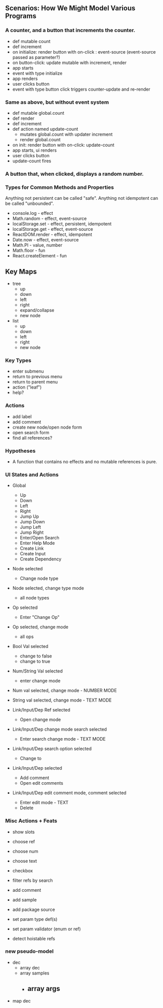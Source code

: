 ## Scenarios: How We Might Model Various Programs

### A counter, and a button that increments the counter.

* def mutable count
* def increment
* on initialize: render button with on-click : event-source (event-source passed as parameter?)
* on button-click: update mutable with increment, render
* app starts
* event with type initialize
* app renders
* user clicks button
* event with type button click triggers counter-update and re-render

### Same as above, but without event system

* def mutable global.count
* def render
* def increment
* def action named update-count
  * mutates global.count with updater increment
  * render global.count
* on init: render button with on-click: update-count
* app starts, ui renders
* user clicks button
* update-count fires

### A button that, when clicked, displays a random number.

### Types for Common Methods and Properties

Anything not persistent can be called "safe".
Anything not idempotent can be called "unbounded".

* console.log - effect
* Math.random - effect, event-source
* localStorage.set - effect, persistent, idempotent
* localStorage.get - effect, event-source
* ReactDOM.render - effect, idempotent
* Date.now - effect, event-source
* Math.PI - value, number
* Math.floor - fun
* React.createElement - fun

## Key Maps

* tree
  * up
  * down
  * left
  * right
  * expand/collapse
  * new node
* list
  * up
  * down
  * left
  * right
  * new node

### Key Types

* enter submenu
* return to previous menu
* return to parent menu
* action ("leaf")
* help?

### Actions

* add label
* add comment
* create new node/open node form
* open search form
* find all references?

### Hypotheses

* A function that contains no effects and no mutable references is pure.

### UI States and Actions

* Global

  * Up
  * Down
  * Left
  * Right
  * Jump Up
  * Jump Down
  * Jump Left
  * Jump Right
  * Enter/Open Search
  * Enter Help Mode
  * Create Link
  * Create Input
  * Create Dependency

* Node selected

  * Change node type

* Node selected, change type mode

  * all node types

* Op selected

  * Enter "Change Op"

* Op selected, change mode

  * all ops

* Bool Val selected

  * change to false
  * change to true

* Num/String Val selected

  * enter change mode

* Num val selected, change mode - NUMBER MODE
* String val selected, change mode - TEXT MODE

* Link/Input/Dep Ref selected

  * Open change mode

* Link/Input/Dep change mode search selected

  * Enter search change mode - TEXT MODE

* Link/Input/Dep search option selected

  * Change to

* Link/Input/Dep selected

  * Add comment
  * Open edit comments

* Link/Input/Dep edit comment mode, comment selected
  * Enter edit mode - TEXT
  * Delete

### Misc Actions + Feats

* show slots

* choose ref
* choose num
* choose text
* checkbox
* filter refs by search
* add comment
* add sample
* add package source
* set param type def(s)
* set param validator (enum or ref)
* detect hoistable refs

### new pseudo-model

* dec
  * array dec
  * array samples
    * array args
      --
* map dec

